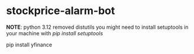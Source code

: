 # stockprice-alarm-bot
**NOTE**: python 3.12 removed distutils you might need to install setuptools in your machine with _pip install setuptools_ 

pip install yfinance
